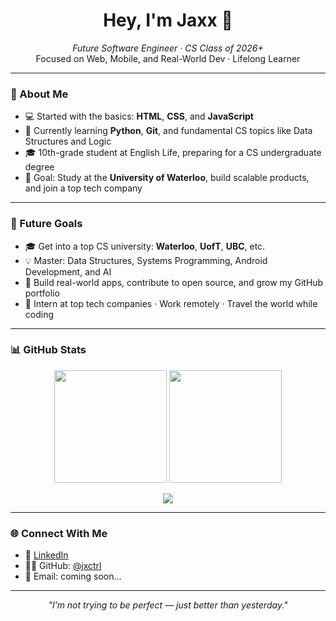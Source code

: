 <h1 align="center">Hey, I'm Jaxx 👋</h1>
<p align="center">
  <i>Future Software Engineer · CS Class of 2026+</i><br>
  Focused on Web, Mobile, and Real-World Dev · Lifelong Learner
</p>

---

### 🚀 About Me

- 💻 Started with the basics: **HTML**, **CSS**, and **JavaScript**
- 🌱 Currently learning **Python**, **Git**, and fundamental CS topics like Data Structures and Logic
- 🎓 10th-grade student at English Life, preparing for a CS undergraduate degree
- 🎯 Goal: Study at the **University of Waterloo**, build scalable products, and join a top tech company

---

### 🎯 Future Goals

- 🎓 Get into a top CS university: **Waterloo**, **UofT**, **UBC**, etc.  
- 💡 Master: Data Structures, Systems Programming, Android Development, and AI  
- 🚀 Build real-world apps, contribute to open source, and grow my GitHub portfolio  
- 💼 Intern at top tech companies · Work remotely · Travel the world while coding  

---

### 📊 GitHub Stats

<p align="center">
  <img src="https://github-readme-stats.vercel.app/api?username=jxctrl&show_icons=true&theme=tokyonight" height="180em" />
  <img src="https://streak-stats.demolab.com?user=jxctrl&theme=tokyonight&hide_border=false" height="180em" />
</p>
<p align="center">
  <img src="https://github-profile-trophy.vercel.app/?username=jxctrl&theme=tokyonight&row=1&no-bg=true" />
</p>

---

### 🌐 Connect With Me

- 💼 [LinkedIn](https://www.linkedin.com/in/saidabror-asronov-68a498333/)
- 🧑‍💻 GitHub: [@jxctrl](https://github.com/jxctrl)
- 📧 Email: coming soon…

---

<p align="center"><i>"I’m not trying to be perfect — just better than yesterday."</i></p>
